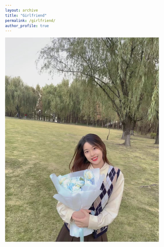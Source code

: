 ```yaml
---
layout: archive
title: "Girlfriend"
permalink: /girlfriend/
author_profile: true
---
```


![](https://github.com/Tangshitao/tangshitao.github.io/blob/master/images/IMG_4682.JPG)